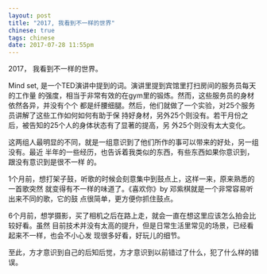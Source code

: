 ```yaml
---
layout: post
title: "2017, 我看到不一样的世界"
chinese: true
tags: chinese
date: 2017-07-28 11:55pm
---
```


2017， 我看到不一样的世界。

Mind set, 是一个TED演讲中提到的词。演讲里提到宾馆里打扫房间的服务员每天的工作量
的强度，相当于非常有效的在gym里的锻炼。然而，这些服务员的身材依然各异，并没有个个
都是纤腰细腿。然后，他们就做了一个实验，对25个服务员讲解了这些工作如何如何有助于保
持好身材，另外25个则没有。若干月份之后，被告知的25个人的身体状态有了显著的提高，另
外25个则没有太大变化。

这两组人最明显的不同，就是一组意识到了他们所作的事可以带来的好处，另一组没有。最近
半年的一些经历，也告诉着我类似的东西，有些东西如果你意识到，跟没有意识到是很不一样
的。

1个月前，想打架子鼓，听歌的时候会刻意集中到鼓点上，这样一来，原来熟悉的一首歌突然
就变得有不一样的味道了。《喜欢你》by 邓紫棋就是一个非常容易听出来不同的歌，它的鼓
点很简单，更方便你抓住鼓点。

6个月前，想学摄影，买了相机之后在路上走，就会一直在想这里应该怎么拍会比较好看。虽然
目前技术并没有太高的提升，但是日常生活里常见的场景，已经看起来不一样，也会不小心发
现很多好看，好玩儿的细节。

至此，方才意识到自己的后知后觉，方才意识到以前错过了什么，犯了什么样的错误。
